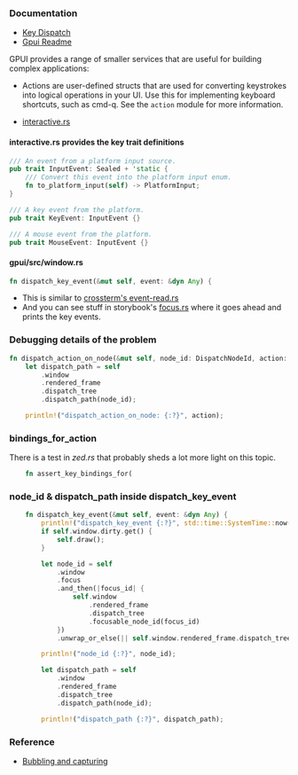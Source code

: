
### Documentation

- [Key Dispatch](https://github.com/zed-industries/zed/blob/main/crates/gpui/docs/key_dispatch.md)
- [Gpui Readme](https://github.com/zed-industries/zed/blob/main/crates/gpui/README.md)

GPUI provides a range of smaller services that are useful for building complex applications:

- Actions are user-defined structs that are used for converting keystrokes into logical operations in your UI. Use this for implementing keyboard shortcuts, such as cmd-q. See the `action` module for more information.

- [interactive.rs](https://github.com/zed-industries/zed/blob/main/crates/gpui/src/interactive.rs)

#### interactive.rs provides the key trait definitions

```rust
/// An event from a platform input source.
pub trait InputEvent: Sealed + 'static {
    /// Convert this event into the platform input enum.
    fn to_platform_input(self) -> PlatformInput;
}

/// A key event from the platform.
pub trait KeyEvent: InputEvent {}

/// A mouse event from the platform.
pub trait MouseEvent: InputEvent {}
```


#### gpui/src/window.rs

```rust
fn dispatch_key_event(&mut self, event: &dyn Any) {
```

- This is similar to [crossterm's event-read.rs](https://github.com/crossterm-rs/crossterm/blob/master/examples/event-read.rs)
- And you can see stuff in storybook's [focus.rs](https://github.com/zed-industries/zed/blob/main/crates/storybook/src/stories/focus.rs) where it goes ahead and prints the key events.

### Debugging details of the problem

```rust
fn dispatch_action_on_node(&mut self, node_id: DispatchNodeId, action: &dyn Action) {
    let dispatch_path = self
        .window
        .rendered_frame
        .dispatch_tree
        .dispatch_path(node_id);

    println!("dispatch_action_on_node: {:?}", action);
```

### bindings_for_action

There is a test in *zed.rs* that probably sheds a lot more light on this topic.

```rust
    fn assert_key_bindings_for(
```

### node_id & dispatch_path inside dispatch_key_event

```rust
    fn dispatch_key_event(&mut self, event: &dyn Any) {
        println!("dispatch_key_event {:?}", std::time::SystemTime::now());
        if self.window.dirty.get() {
            self.draw();
        }

        let node_id = self
            .window
            .focus
            .and_then(|focus_id| {
                self.window
                    .rendered_frame
                    .dispatch_tree
                    .focusable_node_id(focus_id)
            })
            .unwrap_or_else(|| self.window.rendered_frame.dispatch_tree.root_node_id());

        println!("node_id {:?}", node_id);

        let dispatch_path = self
            .window
            .rendered_frame
            .dispatch_tree
            .dispatch_path(node_id);

        println!("dispatch_path {:?}", dispatch_path);
```

### Reference

- [Bubbling and capturing](https://javascript.info/bubbling-and-capturing)
